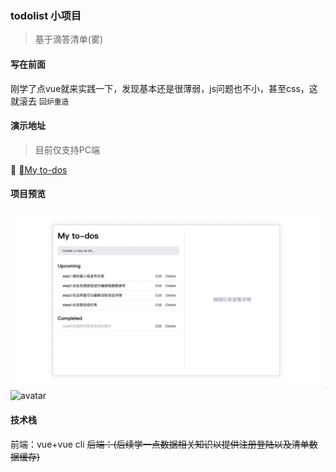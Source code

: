 ### todolist 小项目
> 基于滴答清单(雾)

#### 写在前面
刚学了点vue就来实践一下，发现基本还是很薄弱，js问题也不小，甚至css，这就滚去 `回炉重造`

#### 演示地址
> 目前仅支持PC端

👋 [My to-dos](https://yooabe.github.io/vue-todolist/.index.html")
#### 项目预览
![avatar](/demo.jpg)
<br>
![avatar](/demo.gif)
#### 技术栈
前端：vue+vue cli
<s>后端：(后续学一点数据相关知识以提供注册登陆以及清单数据缓存)</s>
